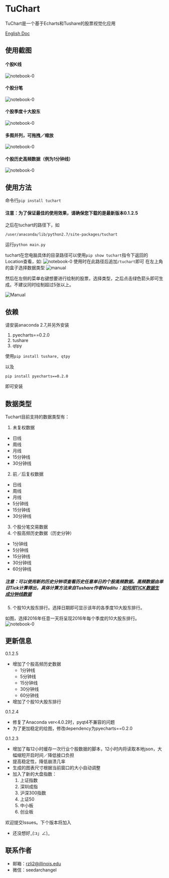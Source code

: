 TuChart
=================
TuChart是一个基于Echarts和Tushare的股票视觉化应用

[English Doc](https://github.com/Seedarchangel/TuChart/blob/master/Example_Graphs/En_US.md)
## 使用截图
#### 个股K线
![notebook-0](https://github.com/Seedarchangel/TuChart/blob/master/Example_Graphs/Screen%20Shot%202017-08-29%20at%203.30.19%20PM.png?raw=true)
#### 个股分笔
![notebook-0](https://github.com/Seedarchangel/TuChart/blob/master/Example_Graphs/Screen%20Shot%202017-08-29%20at%202.12.53%20AM.png)
#### 个股季度十大股东
![notebook-0](https://github.com/Seedarchangel/TuChart/blob/master/Example_Graphs/Revised.gif)
#### 多图并列，可拖拽／缩放
![notebook-0](https://github.com/Seedarchangel/TuChart/blob/master/Example_Graphs/sample.gif)
#### 个股历史高频数据（例为1分钟线）
![notebook-0](https://github.com/Seedarchangel/TuChart/blob/master/Example_Graphs/Screen%20Shot%202017-09-05%20at%2011.55.53%20PM.png)

## 使用方法
命令行```pip install tuchart```

#### 注意：为了保证最佳的使用效果，请确保您下载的是最新版本0.1.2.5

之后在tuchart的路径下，如

```/user/anaconda/lib/python2.7/site-packages/tuchart```

运行```python main.py```

tuchart在您电脑具体的目录路径可以使用```pip show tuchart```指令下返回的Location查看，如:
![notebook-0](https://github.com/Seedarchangel/TuChart/blob/master/Example_Graphs/tuchart_path.png)
使用时在此路径后追加```/tuchart```即可
在左上角的盒子选择数据类型
![manual](https://github.com/Seedarchangel/TuChart/blob/master/Example_Graphs/Screen%20Shot%202017-09-06%20at%201.33.26%20PM.png)

然后在左侧的菜单右键想要进行绘制的股票，选择类型，之后点击绿色箭头即可生成。不建议同时绘制超过5张以上。

![Manual](https://github.com/Seedarchangel/TuChart/blob/master/Example_Graphs/SLYJiZEBeD.gif)


## 依赖
请安装anaconda 2.7,并另外安装

1. pyecharts==0.2.0
2. tushare
3. qtpy

使用```pip install tushare, qtpy```

以及

```pip install pyecharts==0.2.0```


即可安装


## 数据类型
Tuchart目前支持的数据类型有：
1. 未复权数据
* 日线
* 周线
* 月线
* 15分钟线
* 30分钟线
2. 前／后复权数据
* 日线
* 周线
* 月线
* 5分钟线
* 15分钟线
* 30分钟线
3. 个股分笔交易数据
4. 个股高频历史数据（历史分钟）
* 1分钟线
* 5分钟线
* 15分钟线
* 30分钟线
* 60分钟线
##### 注意：可以使用新的历史分钟项查看历史任意单日的个股高频数据。高频数据由单日Tick计算得出，具体计算方法来自Tushare作者Waditu：[如何用TICK数据生成分钟线数据](https://mp.weixin.qq.com/s?__biz=MzAwOTgzMDk5Ng==&mid=2650833965&idx=1&sn=e3e74639c068e7a1e41a35bb1decd313&chksm=80adb316b7da3a00de4191d4da6a5a7cab60fa3d282876fcf0b4d6dd8fc234528a316f5aa50a&mpshare=1&scene=1&srcid=090514fJTxEaB4CbnBI85x60&pass_ticket=qA7MkXEYQz2xA0uHwCD8eF43XfYsQMFMTyDT0euW7YFDRhLeVPR8dAxIaK6gxprk#rd)
5. 个股10大股东排行。选择日期即可显示该年的各季度10大股东排行。

如图，选择2016年任意一天将呈现2016年每个季度的10大股东排行。
![notebook-0](https://github.com/Seedarchangel/TuChart/blob/master/Example_Graphs/Screen%20Shot%202017-09-06%20at%2012.33.55%20AM.png?raw=true)



## 更新信息
0.1.2.5
* 增加了个股高频历史数据
  * 1分钟线
  * 5分钟线
  * 15分钟线
  * 30分钟线
  * 60分钟线
* 增加了个股10大股东排行 
  
0.1.2.4
* 修复了Anaconda ver<4.0.2时，pyqt4不兼容的问题
* 为了更加稳定的绘图，修改dependency为pyecharts==0.2.0

0.1.2.3 
* 增加了每12小时缓存一次行业个股数据的脚本，12小时内将读取本地json，大幅缩短开启时间／降低接口负担
* 提高稳定性，降低崩溃几率
* 生成的图表尺寸根据当前窗口的大小自动调整
* 加入了新的大盘指数：
  1. 上证指数
  2. 深圳成指
  3. 沪深300指数
  4. 上证50
  5. 中小板
  6. 创业板



欢迎提交Issues。下个版本将加入
* 还没想好_(:з」∠)_


## 联系作者
* 邮箱：rzli2@illinois.edu
* 微信：seedarchangel








